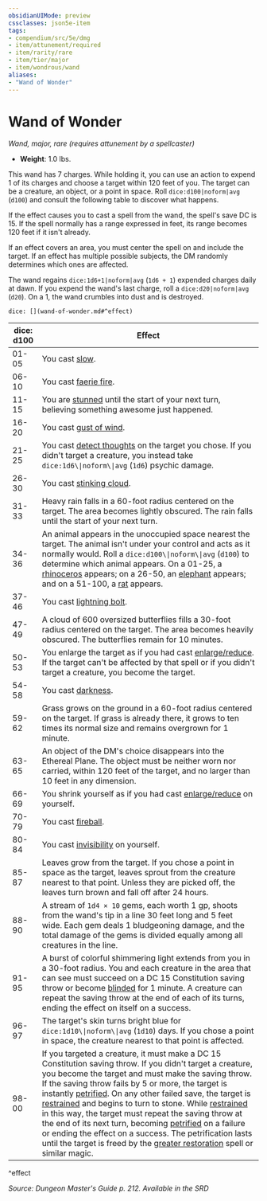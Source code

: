 ```yaml
---
obsidianUIMode: preview
cssclasses: json5e-item
tags:
- compendium/src/5e/dmg
- item/attunement/required
- item/rarity/rare
- item/tier/major
- item/wondrous/wand
aliases: 
- "Wand of Wonder"
---
```

# Wand of Wonder
*Wand, major, rare (requires attunement by a spellcaster)*  

- **Weight**: 1.0 lbs.

This wand has 7 charges. While holding it, you can use an action to expend 1 of its charges and choose a target within 120 feet of you. The target can be a creature, an object, or a point in space. Roll `dice:d100|noform|avg` (`d100`) and consult the following table to discover what happens.

If the effect causes you to cast a spell from the wand, the spell's save DC is 15. If the spell normally has a range expressed in feet, its range becomes 120 feet if it isn't already.

If an effect covers an area, you must center the spell on and include the target. If an effect has multiple possible subjects, the DM randomly determines which ones are affected.

The wand regains `dice:1d6+1|noform|avg` (`1d6 + 1`) expended charges daily at dawn. If you expend the wand's last charge, roll a `dice:d20|noform|avg` (`d20`). On a 1, the wand crumbles into dust and is destroyed.

`dice: [](wand-of-wonder.md#^effect)`

| dice: d100 | Effect |
|------------|--------|
| 01-05 | You cast [slow](2-Mechanics/CLI/spells/slow.md). |
| 06-10 | You cast [faerie fire](2-Mechanics/CLI/spells/faerie-fire.md). |
| 11-15 | You are [stunned](2-Mechanics/CLI/rules/conditions.md#Stunned) until the start of your next turn, believing something awesome just happened. |
| 16-20 | You cast [gust of wind](2-Mechanics/CLI/spells/gust-of-wind.md). |
| 21-25 | You cast [detect thoughts](2-Mechanics/CLI/spells/detect-thoughts.md) on the target you chose. If you didn't target a creature, you instead take `dice:1d6\\|noform\\|avg` (`1d6`) psychic damage. |
| 26-30 | You cast [stinking cloud](2-Mechanics/CLI/spells/stinking-cloud.md). |
| 31-33 | Heavy rain falls in a 60-foot radius centered on the target. The area becomes lightly obscured. The rain falls until the start of your next turn. |
| 34-36 | An animal appears in the unoccupied space nearest the target. The animal isn't under your control and acts as it normally would. Roll a `dice:d100\\|noform\\|avg` (`d100`) to determine which animal appears. On a 01-25, a [rhinoceros](2-Mechanics/CLI/bestiary/beast/rhinoceros.md) appears; on a 26-50, an [elephant](2-Mechanics/CLI/bestiary/beast/elephant.md) appears; and on a 51-100, a [rat](2-Mechanics/CLI/bestiary/beast/rat.md) appears. |
| 37-46 | You cast [lightning bolt](2-Mechanics/CLI/spells/lightning-bolt.md). |
| 47-49 | A cloud of 600 oversized butterflies fills a 30-foot radius centered on the target. The area becomes heavily obscured. The butterflies remain for 10 minutes. |
| 50-53 | You enlarge the target as if you had cast [enlarge/reduce](2-Mechanics/CLI/spells/enlarge-reduce.md). If the target can't be affected by that spell or if you didn't target a creature, you become the target. |
| 54-58 | You cast [darkness](2-Mechanics/CLI/spells/darkness.md). |
| 59-62 | Grass grows on the ground in a 60-foot radius centered on the target. If grass is already there, it grows to ten times its normal size and remains overgrown for 1 minute. |
| 63-65 | An object of the DM's choice disappears into the Ethereal Plane. The object must be neither worn nor carried, within 120 feet of the target, and no larger than 10 feet in any dimension. |
| 66-69 | You shrink yourself as if you had cast [enlarge/reduce](2-Mechanics/CLI/spells/enlarge-reduce.md) on yourself. |
| 70-79 | You cast [fireball](2-Mechanics/CLI/spells/fireball.md). |
| 80-84 | You cast [invisibility](2-Mechanics/CLI/spells/invisibility.md) on yourself. |
| 85-87 | Leaves grow from the target. If you chose a point in space as the target, leaves sprout from the creature nearest to that point. Unless they are picked off, the leaves turn brown and fall off after 24 hours. |
| 88-90 | A stream of `1d4 × 10` gems, each worth 1 gp, shoots from the wand's tip in a line 30 feet long and 5 feet wide. Each gem deals 1 bludgeoning damage, and the total damage of the gems is divided equally among all creatures in the line. |
| 91-95 | A burst of colorful shimmering light extends from you in a 30-foot radius. You and each creature in the area that can see must succeed on a DC 15 Constitution saving throw or become [blinded](2-Mechanics/CLI/rules/conditions.md#Blinded) for 1 minute. A creature can repeat the saving throw at the end of each of its turns, ending the effect on itself on a success. |
| 96-97 | The target's skin turns bright blue for `dice:1d10\\|noform\\|avg` (`1d10`) days. If you chose a point in space, the creature nearest to that point is affected. |
| 98-00 | If you targeted a creature, it must make a DC 15 Constitution saving throw. If you didn't target a creature, you become the target and must make the saving throw. If the saving throw fails by 5 or more, the target is instantly [petrified](2-Mechanics/CLI/rules/conditions.md#Petrified). On any other failed save, the target is [restrained](2-Mechanics/CLI/rules/conditions.md#Restrained) and begins to turn to stone. While [restrained](2-Mechanics/CLI/rules/conditions.md#Restrained) in this way, the target must repeat the saving throw at the end of its next turn, becoming [petrified](2-Mechanics/CLI/rules/conditions.md#Petrified) on a failure or ending the effect on a success. The petrification lasts until the target is freed by the [greater restoration](2-Mechanics/CLI/spells/greater-restoration.md) spell or similar magic. |
^effect

*Source: Dungeon Master's Guide p. 212. Available in the <span title='Systems Reference Document (5.1)'>SRD</span>*